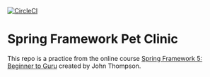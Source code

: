 [![CircleCI](https://circleci.com/gh/Nico-Strella/sfg-pet-clinic.svg?style=svg)](https://circleci.com/gh/Nico-Strella/sfg-pet-clinic)

# Spring Framework Pet Clinic

This repo is a practice from the online course [Spring Framework 5: Beginner to Guru](https://www.udemy.com/course/spring-framework-5-beginner-to-guru/) created by John Thompson.
